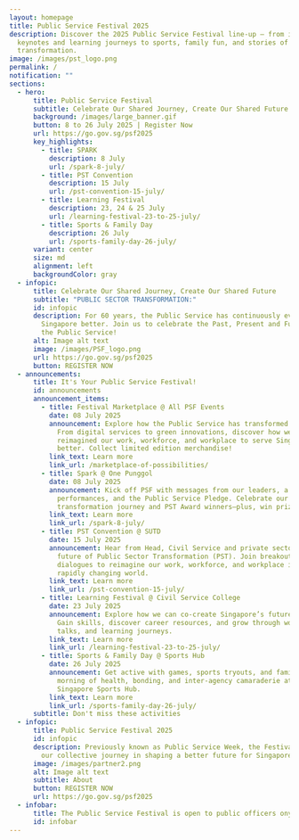 ```yaml
---
layout: homepage
title: Public Service Festival 2025
description: Discover the 2025 Public Service Festival line-up – from inspiring
  keynotes and learning journeys to sports, family fun, and stories of
  transformation.
image: /images/pst_logo.png
permalink: /
notification: ""
sections:
  - hero:
      title: Public Service Festival
      subtitle: Celebrate Our Shared Journey, Create Our Shared Future
      background: /images/large_banner.gif
      button: 8 to 26 July 2025 | Register Now
      url: https://go.gov.sg/psf2025
      key_highlights:
        - title: SPARK
          description: 8 July
          url: /spark-8-july/
        - title: PST Convention
          description: 15 July
          url: /pst-convention-15-july/
        - title: Learning Festival
          description: 23, 24 & 25 July
          url: /learning-festival-23-to-25-july/
        - title: Sports & Family Day
          description: 26 July
          url: /sports-family-day-26-july/
      variant: center
      size: md
      alignment: left
      backgroundColor: gray
  - infopic:
      title: Celebrate Our Shared Journey, Create Our Shared Future
      subtitle: "PUBLIC SECTOR TRANSFORMATION:"
      id: infopic
      description: For 60 years, the Public Service has continuously evolved to serve
        Singapore better. Join us to celebrate the Past, Present and Future of
        the Public Service!
      alt: Image alt text
      image: /images/PSF_logo.png
      url: https://go.gov.sg/psf2025
      button: REGISTER NOW
  - announcements:
      title: It's Your Public Service Festival!
      id: announcements
      announcement_items:
        - title: Festival Marketplace @ All PSF Events
          date: 08 July 2025
          announcement: Explore how the Public Service has transformed over the years.
            From digital services to green innovations, discover how we’ve
            reimagined our work, workforce, and workplace to serve Singapore
            better. Collect limited edition merchandise!
          link_text: Learn more
          link_url: /marketplace-of-possibilities/
        - title: Spark @ One Punggol
          date: 08 July 2025
          announcement: Kick off PSF with messages from our leaders, a trivia quiz, live
            performances, and the Public Service Pledge. Celebrate our
            transformation journey and PST Award winners—plus, win prizes!
          link_text: Learn more
          link_url: /spark-8-july/
        - title: PST Convention @ SUTD
          date: 15 July 2025
          announcement: Hear from Head, Civil Service and private sector leaders on the
            future of Public Sector Transformation (PST). Join breakout
            dialogues to reimagine our work, workforce, and workplace in a
            rapidly changing world.
          link_text: Learn more
          link_url: /pst-convention-15-july/
        - title: Learning Festival @ Civil Service College
          date: 23 July 2025
          announcement: Explore how we can co-create Singapore’s future with citizens.
            Gain skills, discover career resources, and grow through workshops,
            talks, and learning journeys.
          link_text: Learn more
          link_url: /learning-festival-23-to-25-july/
        - title: Sports & Family Day @ Sports Hub
          date: 26 July 2025
          announcement: Get active with games, sports tryouts, and family fun! Enjoy a
            morning of health, bonding, and inter-agency camaraderie at the
            Singapore Sports Hub.
          link_text: Learn more
          link_url: /sports-family-day-26-july/
      subtitle: Don't miss these activities
  - infopic:
      title: Public Service Festival 2025
      id: infopic
      description: Previously known as Public Service Week, the Festival celebrates
        our collective journey in shaping a better future for Singapore.
      image: /images/partner2.png
      alt: Image alt text
      subtitle: About
      button: REGISTER NOW
      url: https://go.gov.sg/psf2025
  - infobar:
      title: The Public Service Festival is open to public officers ony
      id: infobar
---
```


